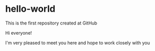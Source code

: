 # hello-world
This is the first repository created at GitHub

Hi everyone!

I'm very pleased to meet you here and hope to work closely with you
